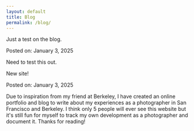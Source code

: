 ```yaml
---
layout: default
title: Blog
permalink: /blog/
---
```


<div class="blog-post-container">
  <article class="blog-post">
    <p class="post-title">Just a test on the blog.</p>
    <p class="post-date">Posted on: January 3, 2025</p>
    <div class="post-body">
      <p>Need to test this out.</p>
    </div>
  </article>
</div>

<div class="blog-post-container">
  <article class="blog-post">
    <p class="post-title">New site!</p>
    <p class="post-date">Posted on: January 3, 2025</p>
    <div class="post-body">
      <p>Due to inspiration from my friend at Berkeley, I have created an online portfolio and blog to write about my experiences as a photographer in San Francisco and Berkeley. I think only 5 people will ever see this website but it's still fun for myself to track my own development as a photographer and document it. Thanks for reading!</p>
    </div>
  </article>
</div>
